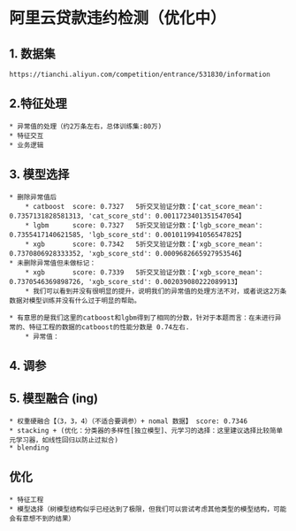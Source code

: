 # 阿里云贷款违约检测（优化中）
## 1. 数据集
    https://tianchi.aliyun.com/competition/entrance/531830/information
## 2.特征处理
    * 异常值的处理（约2万条左右，总体训练集:80万)
    * 特征交互
    * 业务逻辑
## 3. 模型选择
    * 删除异常值后
        * catboost  score: 0.7327   5折交叉验证分数：【'cat_score_mean': 0.7357131828581313, 'cat_score_std': 0.0011723401351547054】
        * lgbm      score: 0.7327   5折交叉验证分数：【'lgb_score_mean': 0.7355417140621585, 'lgb_score_std': 0.0010119941056547825】
        * xgb       score: 0.7342   5折交叉验证分数：【'xgb_score_mean': 0.7370806928333352, 'xgb_score_std': 0.0009682665927953546】
    * 未删除异常值但未做标记：
        * xgb       score: 0.7339   5折交叉验证分数：【'xgb_score_mean': 0.7370546369898726, 'xgb_score_std': 0.002039080222089913】
        * 我们可以看到并没有很明显的提升，说明我们的异常值的处理方法不对，或者说这2万条数据对模型训练并没有什么过于明显的帮助。
    
    * 有意思的是我们这里的catboost和lgbm得到了相同的分数，针对于本题而言：在未进行异常的、特征工程的数据的catboost的性能分数是 0.74左右.
        * 异常值：
## 4. 调参
## 5. 模型融合 (ing)
    * 权重硬融合【（3，3，4）（不适合要调参）+ nomal 数据】 score: 0.7346
    * stacking + (优化：分类器的多样性[独立模型]、元学习的选择：这里建议选择比较简单元学习器，如线性回归以防止过拟合)
    * blending
## 优化
    * 特征工程
    * 模型选择（树模型结构似乎已经达到了极限，但我们可以尝试考虑其他类型的模型结构，可能会有意想不到的结果）